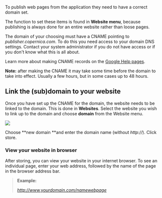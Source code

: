 To publish web pages from the application they need to have a correct
domain set.

The function to set these items is found in **Website menu**, because
publishing is always done for an entire website rather than loose pages.

The domain of your choosing must have a CNAME pointing to
*publisher.copernica.com*. To do this you need access to your domain DNS
settings. Contact your system administrator if you do not have access or
if you don't know what this is all about. 

Learn more about making CNAME records on the [Google Help
pages](http://support.google.com/blogger/bin/answer.py?hl=en&answer=58317).

**Note:** after making the CNAME it may take some time before the domain
to take into effect. Usually a few hours, but in some cases up to 48
hours. 

Link the (sub)domain to your website
------------------------------------

Once you have set up the CNAME for the domain, the website needs to be
linked to the domain. This is done in **Websites**. Select the website
you wish to link up to the domain and choose **domain** from the Website
menu.

![](Documentation/websites-link-domain-dialog.png)

Choose **new domain **and enter the domain name (without *http://*).
Click store.

### View your website in browser

After storing, you can view your website in your internet browser. To
see an individual page, enter your web address, followed by the name of
the page in the browser address bar.

> **Example:**
>
> *http://www.yourdomain.com/namewebpage*
